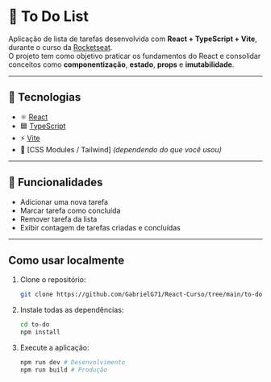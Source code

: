 # 📝 To Do List

Aplicação de lista de tarefas desenvolvida com **React + TypeScript + Vite**, durante o curso da [Rocketseat](https://rocketseat.com.br).  
O projeto tem como objetivo praticar os fundamentos do React e consolidar conceitos como **componentização**, **estado**, **props** e **imutabilidade**.

---

## 🚀 Tecnologias

- ⚛️ [React](https://react.dev/)
- 🟦 [TypeScript](https://www.typescriptlang.org/)
- ⚡ [Vite](https://vitejs.dev/)
- 🎨 [CSS Modules / Tailwind] _(dependendo do que você usou)_

---

## 📌 Funcionalidades

- Adicionar uma nova tarefa
- Marcar tarefa como concluída
- Remover tarefa da lista
- Exibir contagem de tarefas criadas e concluídas

---

## Como usar localmente

1. Clone o repositório:

   ```bash
   git clone https://github.com/GabrielG71/React-Curso/tree/main/to-do
   ```

2. Instale todas as dependências:
   ```bash
   cd to-do
   npm install
   ```
3. Execute a aplicação:
   ```bash
   npm run dev # Desenvolvimento
   npm run build # Produção
   ```
